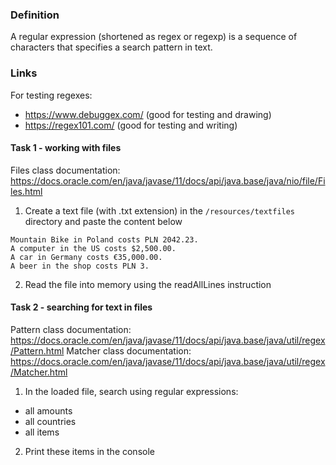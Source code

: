 ### Definition

A regular expression (shortened as regex or regexp) is a sequence of characters that specifies a search pattern in text.


### Links
For testing regexes:
- https://www.debuggex.com/ (good for testing and drawing)
- https://regex101.com/ (good for testing and writing)

#### Task 1 - working with files
Files class documentation: https://docs.oracle.com/en/java/javase/11/docs/api/java.base/java/nio/file/Files.html

1. Create a text file (with .txt extension) in the `/resources/textfiles` directory and paste the content below
```text
Mountain Bike in Poland costs PLN 2042.23.
A computer in the US costs $2,500.00.
A car in Germany costs €35,000.00.
A beer in the shop costs PLN 3.
```
2. Read the file into memory using the readAllLines instruction

#### Task 2 - searching for text in files
Pattern class documentation: https://docs.oracle.com/en/java/javase/11/docs/api/java.base/java/util/regex/Pattern.html
Matcher class documentation: https://docs.oracle.com/en/java/javase/11/docs/api/java.base/java/util/regex/Matcher.html

1. In the loaded file, search using regular expressions:
* all amounts
* all countries
* all items
2. Print these items in the console